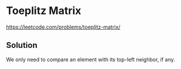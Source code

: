 # Toeplitz Matrix

https://leetcode.com/problems/toeplitz-matrix/

## Solution

We only need to compare an element with its top-left neighbor, if any.